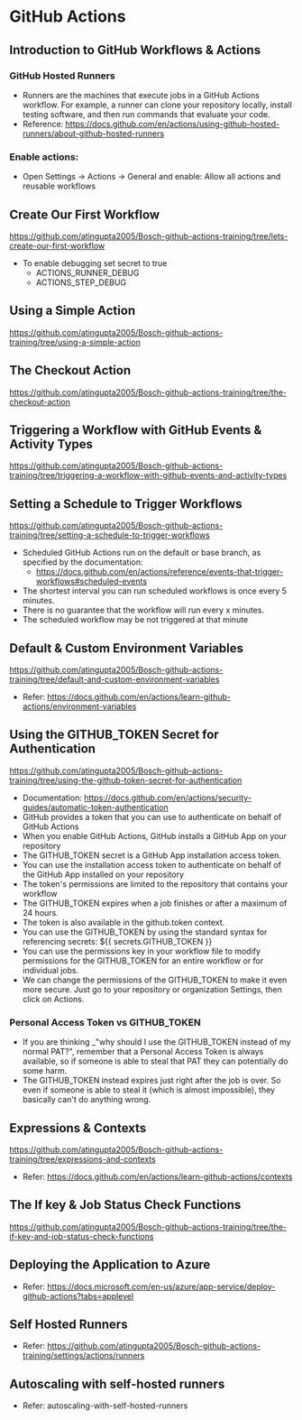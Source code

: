 # GitHub Actions
## Introduction to GitHub Workflows & Actions
### GitHub Hosted Runners
 - Runners are the machines that execute jobs in a GitHub Actions workflow. For example, a runner can clone your repository locally, install testing software, and then run commands that evaluate your code.
 - Reference: https://docs.github.com/en/actions/using-github-hosted-runners/about-github-hosted-runners

### Enable actions:
  - Open Settings -> Actions -> General and enable: Allow all actions and reusable workflows


## Create Our First Workflow
https://github.com/atingupta2005/Bosch-github-actions-training/tree/lets-create-our-first-workflow

- To enable debugging set secret to true
  - ACTIONS_RUNNER_DEBUG
  - ACTIONS_STEP_DEBUG

## Using a Simple Action
https://github.com/atingupta2005/Bosch-github-actions-training/tree/using-a-simple-action

## The Checkout Action
https://github.com/atingupta2005/Bosch-github-actions-training/tree/the-checkout-action

## Triggering a Workflow with GitHub Events & Activity Types
https://github.com/atingupta2005/Bosch-github-actions-training/tree/triggering-a-workflow-with-github-events-and-activity-types

## Setting a Schedule to Trigger Workflows
https://github.com/atingupta2005/Bosch-github-actions-training/tree/setting-a-schedule-to-trigger-workflows
- Scheduled GitHub Actions run on the default or base branch, as specified by the documentation:
  - https://docs.github.com/en/actions/reference/events-that-trigger-workflows#scheduled-events
- The shortest interval you can run scheduled workflows is once every 5 minutes.
- There is no guarantee that the workflow will run every x minutes.
- The scheduled workflow may be not triggered at that minute

## Default & Custom Environment Variables
https://github.com/atingupta2005/Bosch-github-actions-training/tree/default-and-custom-environment-variables
- Refer: https://docs.github.com/en/actions/learn-github-actions/environment-variables

## Using the GITHUB_TOKEN Secret for Authentication
https://github.com/atingupta2005/Bosch-github-actions-training/tree/using-the-github-token-secret-for-authentication
- Documentation: https://docs.github.com/en/actions/security-guides/automatic-token-authentication
- GitHub provides a token that you can use to authenticate on behalf of GitHub Actions
- When you enable GitHub Actions, GitHub installs a GitHub App on your repository
- The GITHUB_TOKEN secret is a GitHub App installation access token.
- You can use the installation access token to authenticate on behalf of the GitHub App installed on your repository
- The token's permissions are limited to the repository that contains your workflow
- The GITHUB_TOKEN expires when a job finishes or after a maximum of 24 hours.
- The token is also available in the github.token context.
- You can use the GITHUB_TOKEN by using the standard syntax for referencing secrets: ${{ secrets.GITHUB_TOKEN }}
- You can use the permissions key in your workflow file to modify permissions for the GITHUB_TOKEN for an entire workflow or for individual jobs.
- We can change the permissions of the GITHUB_TOKEN to make it even more secure. Just go to your repository or organization Settings, then click on Actions.
### Personal Access Token vs GITHUB_TOKEN
- If you are thinking _"why should I use the GITHUB_TOKEN instead of my normal PAT?", remember that a Personal Access Token is always available, so if someone is able to steal that PAT they can potentially do some harm.
- The GITHUB_TOKEN instead expires just right after the job is over. So even if someone is able to steal it (which is almost impossible), they basically can't do anything wrong.

## Expressions & Contexts
https://github.com/atingupta2005/Bosch-github-actions-training/tree/expressions-and-contexts
- Refer: https://docs.github.com/en/actions/learn-github-actions/contexts

## The If key & Job Status Check Functions
https://github.com/atingupta2005/Bosch-github-actions-training/tree/the-if-key-and-job-status-check-functions

## Deploying the Application to Azure
- Refer: https://docs.microsoft.com/en-us/azure/app-service/deploy-github-actions?tabs=applevel

## Self Hosted Runners
- Refer: https://github.com/atingupta2005/Bosch-github-actions-training/settings/actions/runners

## Autoscaling with self-hosted runners
- Refer: autoscaling-with-self-hosted-runners
